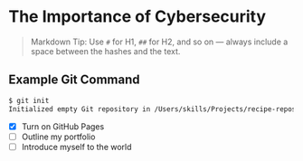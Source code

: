 # The Importance of Cybersecurity

> Markdown Tip: Use `#` for H1, `##` for H2, and so on — always include a space between the hashes and the text.

## Example Git Command

```bash
$ git init
Initialized empty Git repository in /Users/skills/Projects/recipe-repository/.git/
```

- [x] Turn on GitHub Pages
- [ ] Outline my portfolio
- [ ] Introduce myself to the world

